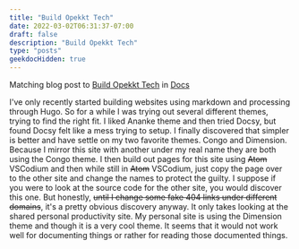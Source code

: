 ```yaml
---
title: "Build Opekkt Tech"
date: 2022-03-02T06:31:37-07:00
draft: false
description: "Build Opekkt Tech"
type: "posts"
geekdocHidden: true
---
```

Matching blog post to [Build Opekkt Tech](/docs/buildopekkttech) in [Docs](/docs/)

I've only recently started building websites using markdown and processing through Hugo.  So for a while I was trying out several different themes, trying to find the right fit. I liked  Ananke theme and then tried Docsy, but found Docsy felt like a mess trying to setup.  I finally discovered that simpler is better and have settle on my two favorite themes. Congo and Dimension. Because I mirror this site with another under my real name they are both using the Congo theme. I then build out pages for this site using ~~Atom~~ VSCodium and then while still in ~~Atom~~ VSCodium, just copy the page over to the other site and change the names to protect the guilty.  I suppose if you were to look at the source code for the other site, you would discover this one.  But honestly, ~~until I change some fake 404 links under different domains~~, it's a pretty obvious discovery anyway. It only takes looking at the shared personal productivity site. My personal site is using the Dimension theme and though it is a very cool theme. It seems that it would not work well for documenting things or rather for reading those documented things.

